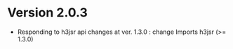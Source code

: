 # Version 2.0.3  

  * Responding to h3jsr api changes at ver. 1.3.0 : change Imports h3jsr (>= 1.3.0)  
